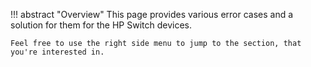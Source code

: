 !!! abstract "Overview"
    This page provides various error cases and a solution for them for the HP Switch devices.

    Feel free to use the right side menu to jump to the section, that you're interested in.